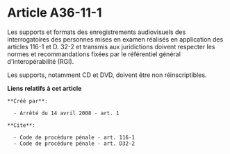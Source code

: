 # Article A36-11-1

Les supports et formats des enregistrements audiovisuels des interrogatoires des personnes mises en examen réalisés en
application des articles 116-1 et D. 32-2 et transmis aux juridictions doivent respecter les normes et recommandations fixées
par le référentiel général d'interopérabilité (RGI). 

Les supports, notamment CD et DVD, doivent être non réinscriptibles.

**Liens relatifs à cet article**

	**Créé par**:

	  - Arrêté du 14 avril 2008 - art. 1

	**Cite**:

	  - Code de procédure pénale - art. 116-1
	  - Code de procédure pénale - art. D32-2
